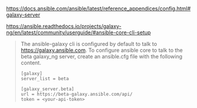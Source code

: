 https://docs.ansible.com/ansible/latest/reference_appendices/config.html#galaxy-server

https://ansible.readthedocs.io/projects/galaxy-ng/en/latest/community/userguide/#ansible-core-cli-setup

>The ansible-galaxy cli is configured by default to talk to https://galaxy.ansible.com. To configure ansible core to talk to the beta galaxy_ng server, create an ansible.cfg file with the following content.
>
>```
>[galaxy]
>server_list = beta
>
>[galaxy_server.beta]
>url = https://beta-galaxy.ansible.com/api/
>token = <your-api-token>
>```
